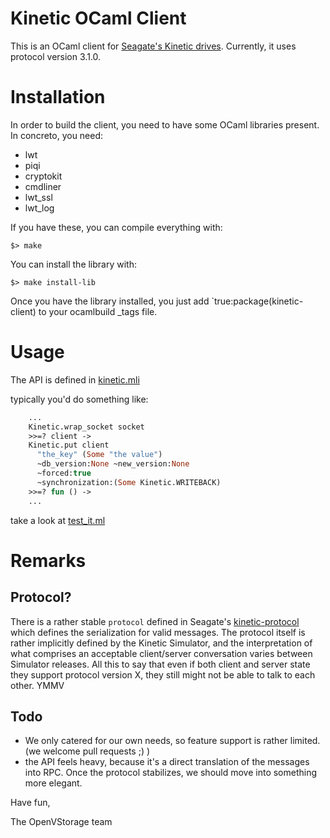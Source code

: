 Kinetic OCaml Client
====================
This is an OCaml client for [Seagate's Kinetic drives](https://developers.seagate.com/display/KV/Kinetic+Open+Storage+Documentation+Wiki).
Currently, it uses protocol version 3.1.0.


Installation
============
In order to build the client, you need to have some OCaml libraries present.
In concreto, you need:
  - lwt
  - piqi
  - cryptokit
  - cmdliner
  - lwt_ssl
  - lwt_log


If you have these, you can compile everything with:

```
$> make
```

You can install the library with:


```
$> make install-lib
```


Once you have the library installed, you just add `true:package(kinetic-client) to your ocamlbuild _tags file.

Usage
=====

The API is defined in [kinetic.mli](src/kinetic.mli)

typically you'd do something like:

```OCaml
    ...
    Kinetic.wrap_socket socket
    >>=? client ->
    Kinetic.put client
      "the_key" (Some "the value")
      ~db_version:None ~new_version:None
      ~forced:true
      ~synchronization:(Some Kinetic.WRITEBACK)
    >>=? fun () ->
    ...

```

take a look at [test_it.ml](examples/test_it.ml)

Remarks
=======

Protocol?
---------

There is a rather stable `protocol`
defined in Seagate's [kinetic-protocol](https://github.com/Seagate/kinetic-protocol) which defines the serialization for valid messages. The protocol itself is rather implicitly defined by the Kinetic Simulator, and the interpretation of what comprises an acceptable client/server conversation varies between Simulator releases.
All this to say that even if both client and server state they support protocol version X, they still might not be able to talk to each other. YMMV

Todo
----
 - We only catered for our own needs, so feature support is rather limited.
   (we welcome pull requests ;) )
 - the API feels heavy, because it's a direct translation of the messages
   into RPC. Once the protocol stabilizes, we should move into something
   more elegant.

Have fun,

   The OpenVStorage team
